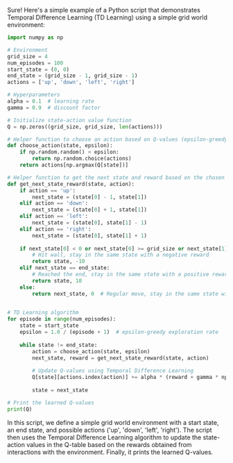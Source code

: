Sure! Here's a simple example of a Python script that demonstrates Temporal Difference Learning (TD Learning) using a simple grid world environment:

```python
import numpy as np

# Environment
grid_size = 4
num_episodes = 100
start_state = (0, 0)
end_state = (grid_size - 1, grid_size - 1)
actions = ['up', 'down', 'left', 'right']

# Hyperparameters
alpha = 0.1  # learning rate
gamma = 0.9  # discount factor

# Initialize state-action value function
Q = np.zeros((grid_size, grid_size, len(actions)))

# Helper function to choose an action based on Q-values (epsilon-greedy policy)
def choose_action(state, epsilon):
    if np.random.random() < epsilon:
        return np.random.choice(actions)
    return actions[np.argmax(Q[state])]

# Helper function to get the next state and reward based on the chosen action
def get_next_state_reward(state, action):
    if action == 'up':
        next_state = (state[0] - 1, state[1])
    elif action == 'down':
        next_state = (state[0] + 1, state[1])
    elif action == 'left':
        next_state = (state[0], state[1] - 1)
    elif action == 'right':
        next_state = (state[0], state[1] + 1)
    
    if next_state[0] < 0 or next_state[0] >= grid_size or next_state[1] < 0 or next_state[1] >= grid_size:
        # Hit wall, stay in the same state with a negative reward
        return state, -10
    elif next_state == end_state:
        # Reached the end, stay in the same state with a positive reward
        return state, 10
    else:
        return next_state, 0  # Regular move, stay in the same state with no reward
    

# TD Learning algorithm
for episode in range(num_episodes):
    state = start_state
    epsilon = 1.0 / (episode + 1)  # epsilon-greedy exploration rate
    
    while state != end_state:
        action = choose_action(state, epsilon)
        next_state, reward = get_next_state_reward(state, action)
        
        # Update Q-values using Temporal Difference Learning
        Q[state][actions.index(action)] += alpha * (reward + gamma * np.max(Q[next_state]) - Q[state][actions.index(action)])
        
        state = next_state

# Print the learned Q-values
print(Q)
```

In this script, we define a simple grid world environment with a start state, an end state, and possible actions ('up', 'down', 'left', 'right'). The script then uses the Temporal Difference Learning algorithm to update the state-action values in the Q-table based on the rewards obtained from interactions with the environment. Finally, it prints the learned Q-values.